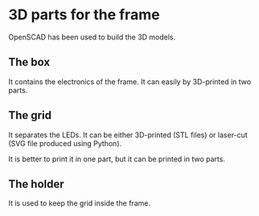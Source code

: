 # 3D parts for the frame

OpenSCAD has been used to build the 3D models.

## The box

It contains the electronics of the frame. It can easily by 3D-printed in two parts.

## The grid

It separates the LEDs. It can be either 3D-printed (STL files) or laser-cut (SVG file produced using Python).

It is better to print it in one part, but it can be printed in two parts.

## The holder

It is used to keep the grid inside the frame.